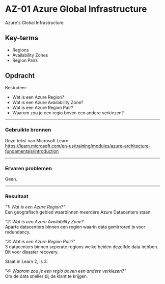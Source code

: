 # AZ-01 Azure Global Infrastructure
Azure's Global Infrastructure 

## Key-terms
- Regions
- Availability Zones
- Region Pairs


## Opdracht
Bestudeer:
- Wat is een Azure Region?
- Wat is een Azure Availability Zone?
- Wat is een Azure Region Pair?
- Waarom zou je een regio boven een andere verkiezen?

____
### Gebruikte bronnen
Deze tekst van Microsoft Learn:  
https://learn.microsoft.com/en-us/training/modules/azure-architecture-fundamentals/introduction
____
### Ervaren problemen
Geen.
____
### Resultaat
*"1: Wat is een Azure Region?"*  
Een geografisch gebied waarbinnen meerdere Azure Datacenters staan. 

*"2: Wat is een Azure Availability Zone?*  
Aparte datacenters binnen een region waarin data gemirrored is voor redundancy.

*"3: Wat is een Azure Region Pair?"*  
3 datacenters binnen seperate regions welke beiden dezelfde data hebben. Dit voor disaster recovery.

Staat in Learn 2, is 3.

"*4: Waarom zou je een regio boven een andere verkiezen?"*   
Om de data sneller bij de klant te krijgen.



